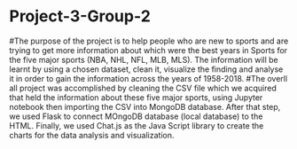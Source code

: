 # Project-3-Group-2

#The purpose of the project is to help people who are new to sports and are trying to get more information about which were the best years in Sports for the five major sports (NBA, NHL, NFL, MLB, MLS). The information will be learnt by using a chosen dataset, clean it, visualize the finding and analyse it in order to gain the information across the years of 1958-2018.
#The overll all project was accomplished by cleaning the CSV file which we acquired that held the information about these five major sports, using Jupyter notebook then importing the CSV into MongoDB database. After that step, we used Flask to connect MOngoDB database (local database) to the HTML. Finally, we used Chat.js as the Java Script library to create the charts for the data analysis and visualization.

